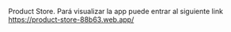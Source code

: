 Product Store. 
Pará visualizar la app puede entrar al siguiente link
https://product-store-88b63.web.app/
